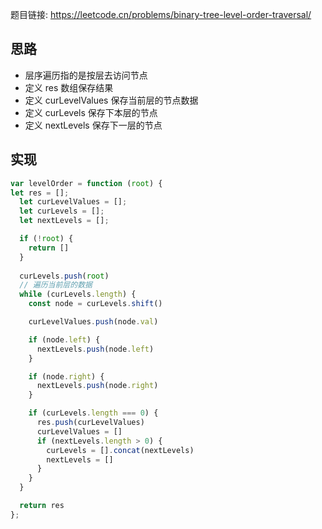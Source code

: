 题目链接: https://leetcode.cn/problems/binary-tree-level-order-traversal/

## 思路
- 层序遍历指的是按层去访问节点
- 定义 res 数组保存结果
- 定义 curLevelValues 保存当前层的节点数据
- 定义 curLevels 保存下本层的节点
- 定义 nextLevels 保存下一层的节点


## 实现
```JavaScript
var levelOrder = function (root) {
let res = [];
  let curLevelValues = [];
  let curLevels = [];
  let nextLevels = [];

  if (!root) {
    return []
  }
  
  curLevels.push(root)
  // 遍历当前层的数据
  while (curLevels.length) {
    const node = curLevels.shift()

    curLevelValues.push(node.val)

    if (node.left) {
      nextLevels.push(node.left)
    }

    if (node.right) {
      nextLevels.push(node.right)
    }

    if (curLevels.length === 0) {
      res.push(curLevelValues)
      curLevelValues = []
      if (nextLevels.length > 0) {
        curLevels = [].concat(nextLevels)
        nextLevels = []
      }
    }
  }

  return res
};
```

